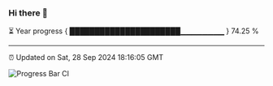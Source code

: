 ### Hi there 👋

⏳ Year progress { ██████████████████████▁▁▁▁▁▁▁▁ } 74.25 %

---

⏰ Updated on Sat, 28 Sep 2024 18:16:05 GMT

![Progress Bar CI](https://github.com/liununu/liununu/workflows/Progress%20Bar%20CI/badge.svg)
